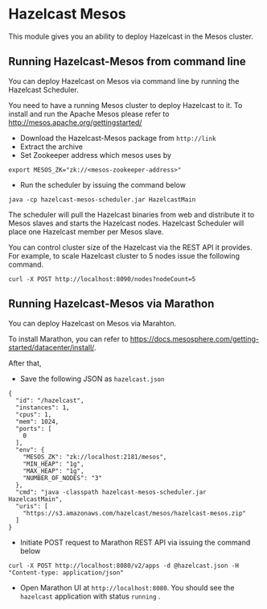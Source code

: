 # Hazelcast Mesos

This module gives you an ability to deploy Hazelcast in the Mesos cluster.

## Running Hazelcast-Mesos from command line
You can deploy Hazelcast on Mesos via command line by running the Hazelcast Scheduler.

You need to have a running Mesos cluster to deploy Hazelcast to it. To install and run the Apache Mesos please refer to http://mesos.apache.org/gettingstarted/

- Download the Hazelcast-Mesos package from `http://link`
- Extract the archive
- Set Zookeeper address which mesos uses by
```
export MESOS_ZK="zk://<mesos-zookeeper-address>"
```
- Run the scheduler by issuing the command below
```
java -cp hazelcast-mesos-scheduler.jar HazelcastMain
```
The scheduler will pull the Hazelcast binaries from web and distribute it to Mesos slaves and starts the Hazelcast nodes. Hazelcast Scheduler will place one Hazelcast member per Mesos slave.

You can control cluster size of the Hazelcast via the REST API it provides.
For example, to scale Hazelcast cluster to 5 nodes issue the following command.
```
curl -X POST http://localhost:8090/nodes?nodeCount=5
 ```

## Running Hazelcast-Mesos via Marathon
You can deploy Hazelcast on Mesos via Marahton.

To install Marathon, you can refer to https://docs.mesosphere.com/getting-started/datacenter/install/.

After that,
- Save the following JSON as `hazelcast.json`
```
{
  "id": "/hazelcast",
  "instances": 1,
  "cpus": 1,
  "mem": 1024,
  "ports": [
    0
  ],
  "env": {
    "MESOS_ZK": "zk://localhost:2181/mesos",
    "MIN_HEAP": "1g",
    "MAX_HEAP": "1g",
    "NUMBER_OF_NODES": "3"
  },
  "cmd": "java -classpath hazelcast-mesos-scheduler.jar HazelcastMain",
  "uris": [
    "https://s3.amazonaws.com/hazelcast/mesos/hazelcast-mesos.zip"
  ]
}
```
- Initiate POST request to Marathon REST API via issuing the command below
```
curl -X POST http://localhost:8080/v2/apps -d @hazelcast.json -H "Content-type: application/json"
```
- Open Marathon UI at `http://localhost:8080`. You should see the `hazelcast` application with status `running` .
